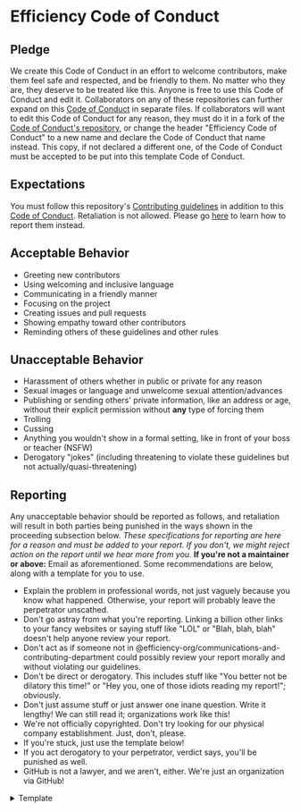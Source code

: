 [contributing]: CONTRIBUTING.md
[code-of-conduct]: https://github.com/JavascriptLearner815/oss-enterprise/blob/master/CODE_OF_CONDUCT.md
[reporting]: https://github.com/JavascriptLearner815/oss-enterprise/blob/master/CODE_OF_CONDUCT.md#reporting

# Efficiency Code of Conduct
## Pledge 
We create this Code of Conduct in an effort to welcome contributors, make them feel safe and respected, and be friendly to them.
No matter who they are, they deserve to be treated like this.
Anyone is free to use this Code of Conduct and edit it. Collaborators on any of these repositories can further expand on this [Code of Conduct][code-of-conduct] in separate files. If collaborators will want to edit this Code of Conduct for any reason, they must do it in a fork of the [Code of Conduct's repository][code-of-conduct], or change the header "Efficiency Code of Conduct" to a new name and declare the Code of Conduct that name instead. This copy, if not declared a different one, of the Code of Conduct must be accepted to be put into this template Code of Conduct.
## Expectations
You must follow this repository's [Contributing guidelines][contributing] in addition to this [Code of Conduct][code-of-conduct].
Retaliation is not allowed. Please go [here][reporting] to learn how to report them instead. 
## Acceptable Behavior
- Greeting new contributors 
- Using welcoming and inclusive language
- Communicating in a friendly manner
- Focusing on the project 
- Creating issues and pull requests 
- Showing empathy toward other contributors
- Reminding others of these guidelines and other rules
## Unacceptable Behavior
- Harassment of others whether in public or private for any reason
- Sexual images or language and unwelcome sexual attention/advances
- Publishing or sending others' private information, like an address or age, without their explicit permission without **any** type of forcing them
- Trolling
- Cussing
- Anything you wouldn't show in a formal setting, like in front of your boss or teacher (NSFW)
- Derogatory "jokes" (including threatening to violate these guidelines but not actually/quasi-threatening)
## Reporting
Any unacceptable behavior should be reported as follows, and retaliation will result in both parties being punished in the ways shown in the proceeding subsection below.
*These specifications for reporting are here for a reason and must be added to your report. If you don't, we might reject action on the report until we hear more from you.*
**If you're not a maintainer or above:**
Email as aforementioned. Some recommendations are below, along with a template for you to use.
- Explain the problem in professional words, not just vaguely because you know what happened. Otherwise, your report will probably leave the perpetrator unscathed.
- Don't go astray from what you're reporting. Linking a billion other links to your fancy websites or saying stuff like "LOL" or "Blah, blah, blah" doesn't help anyone review your report.
- Don't act as if someone not in @efficiency-org/communications-and-contributing-department could possibly review your report morally and without violating our guidelines.
- Don't be direct or derogatory. This includes stuff like "You better not be dilatory this time!" or "Hey you, one of those idiots reading my report!"; obviously.
- Don't just assume stuff or just answer one inane question. Write it lengthy! We can still read it; organizations work like this!
- We're not officially copyrighted. Don't try looking for our physical company establishment. Just, don't, please.
- If you're stuck, just use the template below!
- If you act derogatory to your perpetrator, verdict says, you'll be punished as well.
- GitHub is not a lawyer, and we aren't, either. We're just an organization via GitHub!
<details>
  <summary>Template</summary>
  My problem:
  (EX: https://github.com/SomeGitHubUser spread spamming and was derogatory. Then, they just swore and didn't evoke themself.)
  What I've tried:
  (EX: Warning them about violating the guidelines, but they just proceeded more aggressively. Trying to tone down the heated violation didn't have any avail, either.)
  What you can do:
  (EX: Try assessing the problem, perhaps punishing them if the perpetrating proceeds.)
  Don't fill this out:
  (EX: )
  I didn't fill that out:
  (EX: Yes, of course! I oblige!)
  Additional information:
  (EX: Source: https://github.com/efficiency-org/some-efficient-project/pulls/891.)
</details>
